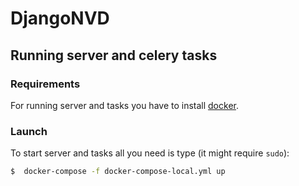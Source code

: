 # DjangoNVD

## Running server and celery tasks
### Requirements
For running server and tasks you have to install [docker](https://www.docker.com/).

### Launch
To start server and tasks all you need is type (it might require `sudo`):

```bash
$  docker-compose -f docker-compose-local.yml up
```